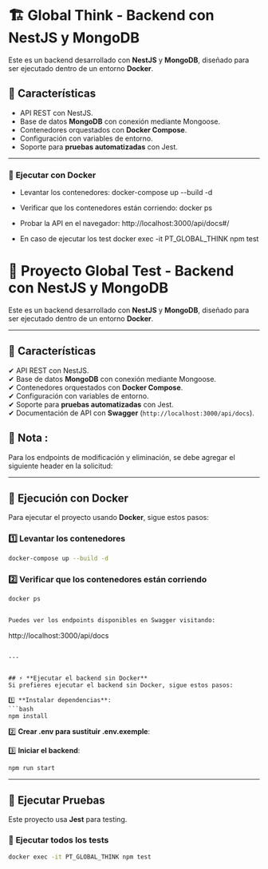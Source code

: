 # 🏗️ Global Think - Backend con NestJS y MongoDB

Este es un backend desarrollado con **NestJS** y **MongoDB**, diseñado para ser ejecutado dentro de un entorno **Docker**.

## 🚀 **Características**
- API REST con NestJS.
- Base de datos **MongoDB** con conexión mediante Mongoose.
- Contenedores orquestados con **Docker Compose**.
- Configuración con variables de entorno.
- Soporte para **pruebas automatizadas** con Jest.

---

### 🐳 **Ejecutar con Docker**

- Levantar los contenedores:
docker-compose up --build -d

- Verificar que los contenedores están corriendo:
docker ps

- Probar la API en el navegador:
http://localhost:3000/api/docs#/

- En caso de ejecutar los test
docker exec -it PT_GLOBAL_THINK npm test



# 🏰 Proyecto Global Test - Backend con NestJS y MongoDB

Este es un backend desarrollado con **NestJS** y **MongoDB**, diseñado para ser ejecutado dentro de un entorno **Docker**.

---

## 🚀 **Características**
✔ API REST con NestJS.  
✔ Base de datos **MongoDB** con conexión mediante Mongoose.  
✔ Contenedores orquestados con **Docker Compose**.  
✔ Configuración con variables de entorno.  
✔ Soporte para **pruebas automatizadas** con Jest.  
✔ Documentación de API con **Swagger** (`http://localhost:3000/api/docs`).

## 🧪 **Nota :**
Para los endpoints de modificación y eliminación, se debe agregar el siguiente header en la solicitud:

---

## 🐳 **Ejecución con Docker**
Para ejecutar el proyecto usando **Docker**, sigue estos pasos:

### 1️⃣ **Levantar los contenedores**
```bash
docker-compose up --build -d
```

### 2️⃣ **Verificar que los contenedores están corriendo**
```bash
docker ps


Puedes ver los endpoints disponibles en Swagger visitando:
```
http://localhost:3000/api/docs
```

---


## ⚡ **Ejecutar el backend sin Docker**
Si prefieres ejecutar el backend sin Docker, sigue estos pasos:

1️⃣ **Instalar dependencias**:
```bash
npm install
```
2️⃣ **Crear .env para sustituir .env.exemple**:

3️⃣ **Iniciar el backend**:
```bash
npm run start
```

---

## 🧪 **Ejecutar Pruebas**
Este proyecto usa **Jest** para testing.

### 🔹 **Ejecutar todos los tests**
```bash
docker exec -it PT_GLOBAL_THINK npm test
```



